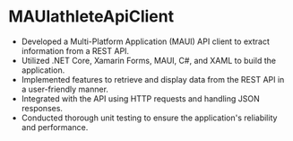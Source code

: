 # MAUIathleteApiClient
- Developed a Multi-Platform Application (MAUI) API client to extract information from a REST API.
- Utilized .NET Core, Xamarin Forms, MAUI, C#, and XAML to build the application.
- Implemented features to retrieve and display data from the REST API in a user-friendly manner.
- Integrated with the API using HTTP requests and handling JSON responses.
- Conducted thorough unit testing to ensure the application's reliability and performance.
